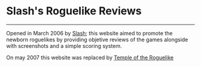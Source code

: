 # Slash's Roguelike Reviews

---

Opened in March 2006 by [Slash](slash.md); this website aimed to promote the newborn roguelikes by providing objetive reviews of the games alongside with screenshots and a simple scoring system.

On may 2007 this website was replaced by [Temple of the Roguelike](temple_of_the_roguelike.md)
